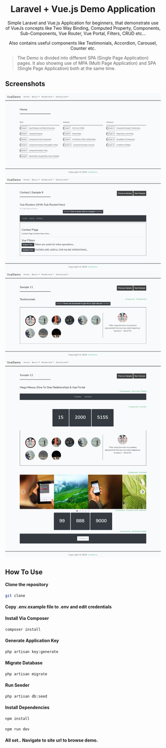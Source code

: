 <h1 align="center">Laravel + Vue.js Demo Application</h1>

<p align="center">Simple Laravel and Vue.js Application for beginners, that demonstrate use of VueJs concepts like Two Way Binding, Computed Property, Components, Sub-Components, Vue Router, Vue Portal, Filters, CRUD etc...</p>
<p align="center">Also contains useful components like Testimonials, Accordion, Carousel, Counter etc.</p>

> The Demo is divided into different SPA (Single Page Application) pages. It also showing use of MPA (Multi Page Application) and SPA (Single Page Application) both at the same time.

## Screenshots

<div class="row">
  <div class="column">
    <img src="public/images/screenshots/screenshot_1.png">
  </div>
  <div class="column">
    <img src="public/images/screenshots/screenshot_2.png">
  </div>
</div>
<div class="row">
  <div class="column">
    <img src="public/images/screenshots/screenshot_3.png">
  </div>
  <div class="column">
    <img src="public/images/screenshots/screenshot_4.png">
  </div>
</div>



## How To Use

#### Clone the repository

```bash
git clone
```

#### Copy .env.example file to .env and edit credentials

#### Install Via Composer

```bash
composer install
```

#### Generate Application Key

```bash
php artisan key:generate
```

#### Migrate Database

```bash
php artisan migrate
```

#### Run Seeder

```bash
php artisan db:seed
```

#### Install Dependencies

```bash
npm install

npm run dev
```

#### All set.. Navigate to site url to browse demo. 



 
 
